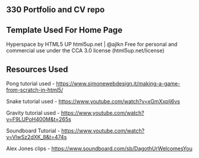 ## 330 Portfolio and CV repo 

## Template Used For Home Page
Hyperspace by HTML5 UP
html5up.net | @ajlkn
Free for personal and commercial use under the CCA 3.0 license (html5up.net/license)

## Resources Used
Pong tutorial used - https://www.simonewebdesign.it/making-a-game-from-scratch-in-html5/

Snake tutorial used - https://www.youtube.com/watch?v=xGmXxpIj6vs

Gravity tutorial used - https://www.youtube.com/watch?v=F9LUPoH400M&t=265s

Soundboard Tutorial - https://www.youtube.com/watch?v=VlwSz2dXK_8&t=474s

Alex Jones clips - https://www.soundboard.com/sb/DagothUrWelcomesYou
